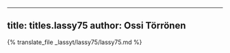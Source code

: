 
---
title: titles.lassy75
author: Ossi Törrönen
---
{% translate_file _lassyt/lassy75/lassy75.md %}